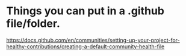 # Things you can put in a .github file/folder.

https://docs.github.com/en/communities/setting-up-your-project-for-healthy-contributions/creating-a-default-community-health-file
